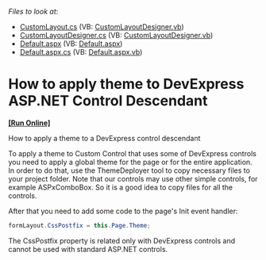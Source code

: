 <!-- default file list -->
*Files to look at*:

* [CustomLayout.cs](./CS/ThemingDescendant/App_Code/CustomLayout.cs) (VB: [CustomLayoutDesigner.vb](./VB/ThemingDescendant/App_Code/CustomLayoutDesigner.vb))
* [CustomLayoutDesigner.cs](./CS/ThemingDescendant/App_Code/CustomLayoutDesigner.cs) (VB: [CustomLayoutDesigner.vb](./VB/ThemingDescendant/App_Code/CustomLayoutDesigner.vb))
* [Default.aspx](./CS/ThemingDescendant/Default.aspx) (VB: [Default.aspx](./VB/ThemingDescendant/Default.aspx))
* [Default.aspx.cs](./CS/ThemingDescendant/Default.aspx.cs) (VB: [Default.aspx.vb](./VB/ThemingDescendant/Default.aspx.vb))
<!-- default file list end -->
# How to apply theme to DevExpress ASP.NET Control Descendant
<!-- run online -->
**[[Run Online]](https://codecentral.devexpress.com/e4829/)**
<!-- run online end -->


<p>How to apply a theme to a DevExpress control descendant</p><p>To apply a theme to Custom Control that uses some of DevExpress controls you need to apply a global theme for the page or for the entire application. In order to do that, use the ThemeDeployer tool to copy necessary files to your project folder. Note that our controls may use other simple controls, for example ASPxComboBox. So it is a good idea to copy files for all the controls.</p><p>After that you need to add some code to the page's Init event handler:</p>

```cs
formLayout.CssPostfix = this.Page.Theme;

```

<p>The CssPostfix property is related only with DevExpress controls and cannot be used with standard ASP.NET controls.</p>

<br/>


